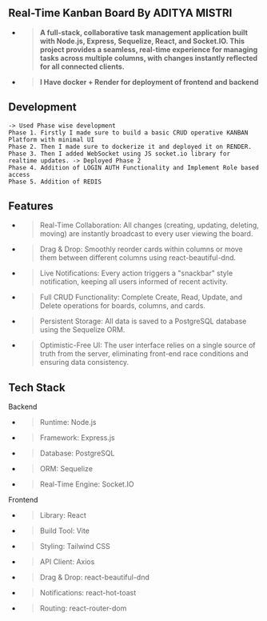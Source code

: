 ## Real-Time Kanban Board By ADITYA MISTRI
- > **A full-stack, collaborative task management application built with Node.js, Express, Sequelize, React, and Socket.IO. This project provides a seamless, real-time experience for managing tasks across multiple columns, with changes instantly reflected for all connected clients.**

- > **I Have docker + Render for deployment of frontend and backend**


## Development
```
-> Used Phase wise development 
Phase 1. Firstly I made sure to build a basic CRUD operative KANBAN Platform with minimal UI
Phase 2. Then I made sure to dockerize it and deployed it on RENDER.
Phase 3. Then I added WebSocket using JS socket.io library for realtime updates. -> Deployed Phase 2
Phase 4. Addition of LOGIN AUTH Functionality and Implement Role based access
Phase 5. Addition of REDIS 
```



## Features
- > Real-Time Collaboration: All changes (creating, updating, deleting, moving) are instantly broadcast to every user viewing the board.

- > Drag & Drop: Smoothly reorder cards within columns or move them between different columns using react-beautiful-dnd.

- > Live Notifications: Every action triggers a "snackbar" style notification, keeping all users informed of recent activity.

- > Full CRUD Functionality: Complete Create, Read, Update, and Delete operations for boards, columns, and cards.

- > Persistent Storage: All data is saved to a PostgreSQL database using the Sequelize ORM.

- > Optimistic-Free UI: The user interface relies on a single source of truth from the server, eliminating front-end race conditions and ensuring data consistency.

## Tech Stack
Backend
- > Runtime: Node.js

- > Framework: Express.js

- > Database: PostgreSQL

- > ORM: Sequelize

- > Real-Time Engine: Socket.IO

Frontend
- > Library: React

- > Build Tool: Vite

- > Styling: Tailwind CSS

- > API Client: Axios

- > Drag & Drop: react-beautiful-dnd

- > Notifications: react-hot-toast

- > Routing: react-router-dom
